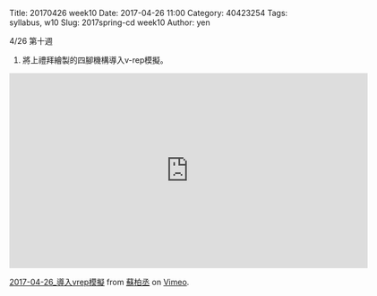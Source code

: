 Title: 20170426 week10
Date: 2017-04-26 11:00
Category: 40423254
Tags: syllabus, w10
Slug: 2017spring-cd week10
Author: yen

4/26 第十週

1. 將上禮拜繪製的四腳機構導入v-rep模擬。

<!-- PELICAN_END_SUMMARY -->

<iframe src="https://player.vimeo.com/video/215774777" width="640" height="348" frameborder="0" webkitallowfullscreen mozallowfullscreen allowfullscreen></iframe>
<p><a href="https://vimeo.com/215774777">2017-04-26_導入vrep模擬</a> from <a href="https://vimeo.com/user45596496">蘇柏丞</a> on <a href="https://vimeo.com">Vimeo</a>.</p>


